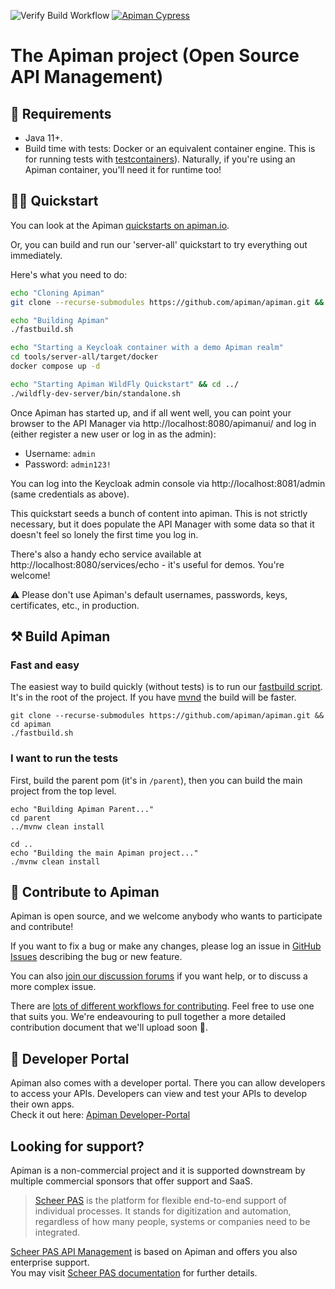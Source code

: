 ![Verify Build Workflow](https://github.com/Apiman/apiman/workflows/Verify%20Build%20Workflow/badge.svg)
[![Apiman Cypress](https://img.shields.io/endpoint?url=https://dashboard.cypress.io/badge/simple/tpeh3n/master&style=flat&logo=cypress)](https://dashboard.cypress.io/projects/tpeh3n/runs)

# The Apiman project (Open Source API Management)

## 📖 Requirements

- Java 11+.
- Build time with tests: Docker or an equivalent container engine. This is for running tests with [testcontainers](https://www.testcontainers.org/supported_docker_environment/)). Naturally, if you're using an Apiman container, you'll need it for runtime too!

## 🏃‍♂️ Quickstart

You can look at the Apiman [quickstarts on apiman.io](https://www.apiman.io).

Or, you can build and run our 'server-all' quickstart to try everything out immediately.

Here's what you need to do:

```bash
echo "Cloning Apiman"
git clone --recurse-submodules https://github.com/apiman/apiman.git && cd apiman

echo "Building Apiman"
./fastbuild.sh

echo "Starting a Keycloak container with a demo Apiman realm"
cd tools/server-all/target/docker
docker compose up -d

echo "Starting Apiman WildFly Quickstart" && cd ../
./wildfly-dev-server/bin/standalone.sh
```

Once Apiman has started up, and if all went well, you can point your browser to the API Manager via http://localhost:8080/apimanui/ and log in (either register a new user or log in as the admin):

* Username: `admin`
* Password: `admin123!`

You can log into the Keycloak admin console via http://localhost:8081/admin (same credentials as above).

This quickstart seeds a bunch of content into apiman. This is not strictly necessary, but it does populate the API Manager with some data so that it doesn't feel so lonely the first time you log in.

There's also a handy echo service available at http://localhost:8080/services/echo - it's useful for demos. You're welcome!

⚠️ Please don't use Apiman's default usernames, passwords, keys, certificates, etc., in production.

## ⚒️ Build Apiman

### Fast and easy

The easiest way to build quickly (without tests) is to run our [fastbuild script](https://github.com/apiman/apiman/blob/master/fastbuild.sh). It's in the root of the project. If you have [mvnd](https://github.com/apache/maven-mvnd/) the build will be faster.

```shell
git clone --recurse-submodules https://github.com/apiman/apiman.git && cd apiman
./fastbuild.sh 
```

### I want to run the tests

First, build the parent pom (it's in `/parent`), then you can build the main project from the top level.

```shell
echo "Building Apiman Parent..."
cd parent
../mvnw clean install

cd ..
echo "Building the main Apiman project..."
./mvnw clean install
```

## 👷 Contribute to Apiman

Apiman is open source, and we welcome anybody who wants to participate and contribute!

If you want to fix a bug or make any changes, please log an issue in [GitHub Issues](https://github.com/apiman/apiman/issues) describing the bug or new feature. 

You can also [join our discussion forums](https://github.com/apiman/apiman/discussions) if you want help, or to discuss a more complex issue.

There are [lots of different workflows for contributing](https://docs.github.com/en/github/collaborating-with-pull-requests/proposing-changes-to-your-work-with-pull-requests/creating-a-pull-request). Feel free to use one that suits you. We're endeavouring to pull together a more detailed contribution document that we'll upload soon 🙌.

## 🔎 Developer Portal

Apiman also comes with a developer portal. There you can allow developers to access your APIs. Developers can view and test your APIs to develop their own apps.\
Check it out here: [Apiman Developer-Portal](https://github.com/apiman/apiman-developer-portal)

## Looking for support?

Apiman is a non-commercial project and it is supported downstream by multiple commercial sponsors that offer support and SaaS.

 > [Scheer PAS](https://www.scheer-pas.com/en/) is the platform for flexible end-to-end support of individual processes. It stands for digitization and automation, regardless of how many people, systems or companies need to be integrated.

[Scheer PAS API Management](https://www.scheer-pas.com/en/api-management/) is based on Apiman and offers you also enterprise support.\
You may visit [Scheer PAS documentation](https://doc.scheer-pas.com/display/HOME) for further details.
